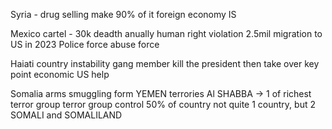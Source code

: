 Syria - drug selling make 90% of it foreign economy
	IS

Mexico
	 cartel - 30k deadth anually
	  human right violation
	  2.5mil migration to US in 2023
	  Police force abuse  force

Haiati
	 country instability
	 gang member kill the president then take over key point economic
	 US help

Somalia
	 arms smuggling form YEMEN
	 terrories Al SHABBA -> 1 of richest terror group 
	 terror group control 50% of country 
	 not quite 1 country, but 2
	 SOMALI and SOMALILAND

